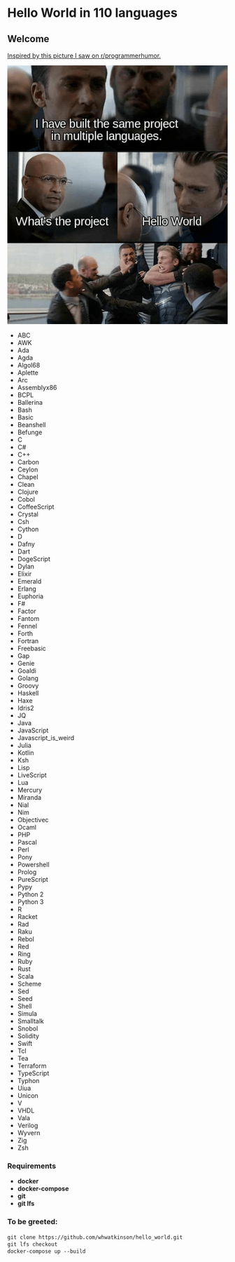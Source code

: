 # Hello World in 110 languages

## Welcome

[Inspired by this picture I saw on r/programmerhumor.](https://www.reddit.com/r/ProgrammerHumor/comments/kl0v6m/me_in_an_interview_room/)

![image info](./hello_world.png)

- ABC
- AWK
- Ada
- Agda
- Algol68
- Aplette
- Arc
- Assemblyx86
- BCPL
- Ballerina
- Bash
- Basic
- Beanshell
- Befunge
- C
- C#
- C++
- Carbon
- Ceylon
- Chapel
- Clean
- Clojure
- Cobol
- CoffeeScript
- Crystal
- Csh
- Cython
- D
- Dafny
- Dart
- DogeScript
- Dylan
- Elixir
- Emerald
- Erlang
- Euphoria
- F#
- Factor
- Fantom
- Fennel
- Forth
- Fortran
- Freebasic
- Gap
- Genie
- Goaldi
- Golang
- Groovy
- Haskell
- Haxe
- Idris2
- JQ
- Java
- JavaScript
- Javascript_is_weird
- Julia
- Kotlin
- Ksh
- Lisp
- LiveScript
- Lua
- Mercury
- Miranda
- Nial
- Nim
- Objectivec
- Ocaml
- PHP
- Pascal
- Perl
- Pony
- Powershell
- Prolog
- PureScript
- Pypy
- Python 2
- Python 3
- R
- Racket
- Rad
- Raku
- Rebol
- Red
- Ring
- Ruby
- Rust
- Scala
- Scheme
- Sed
- Seed
- Shell
- Simula
- Smalltalk
- Snobol
- Solidity
- Swift
- Tcl
- Tea
- Terraform
- TypeScript
- Typhon
- Uiua
- Unicon
- V
- VHDL
- Vala
- Verilog
- Wyvern
- Zig
- Zsh

### Requirements
- **docker**
- **docker-compose**
- **git**
- **git lfs**

###  To be greeted:
```
git clone https://github.com/whwatkinson/hello_world.git
git lfs checkout
docker-compose up --build
```
